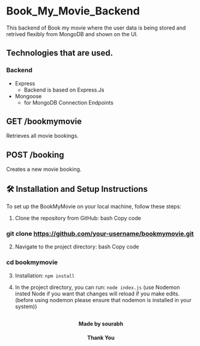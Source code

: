 # Book_My_Movie_Backend

This backend of Book my movie where the user data is being stored and retrived flexibly from MongoDB and shown on the UI.

## Technologies that are used.


### Backend
-  Express
      - Backend is based on Express.Js
-  Mongoose
      - for MongoDB Connection
      Endpoints

## GET /bookmymovie
Retrieves all movie bookings.


## POST /booking
Creates a new movie booking.


## 🛠 Installation and Setup Instructions
To set up the BookMyMovie  on your local machine, follow these steps:

1. Clone the repository from GitHub:
bash
Copy code
### git clone https://github.com/your-username/bookmymovie.git


2. Navigate to the project directory:
bash
Copy code
### cd bookmymovie


3. Installation: `npm install`

4. In the project directory, you can run: `node index.js`
(use Nodemon insted Node if you want that changes will reload if you make edits.
(before using nodemon please ensure that nodemon is installed in your system))


##
<h4 align="center">Made by sourabh</h4>
<h4 align="center">Thank You</h4>
